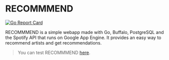 # RECOMMMEND

[![Go Report Card](https://goreportcard.com/badge/github.com/danielkvist/recommmend)](https://goreportcard.com/report/github.com/danielkvist/recommmend)

RECOMMMEND is a simple webapp made with Go, Buffalo, PostgreSQL and the Spotify API that runs on Google App Engine. It provides an easy way to recommend artists and get recommendations.

> You can test RECOMMMEND [here](https://recommmend-263010.appspot.com/).
